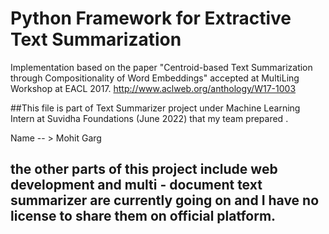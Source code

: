 # Python Framework for Extractive Text Summarization
Implementation based on the paper "Centroid-based Text Summarization through Compositionality of Word Embeddings" accepted at MultiLing Workshop at EACL 2017. http://www.aclweb.org/anthology/W17-1003

##This file is part of Text Summarizer project under Machine Learning Intern at Suvidha Foundations (June 2022) that my team prepared .

Name -- > Mohit Garg

## the other parts of this project include web development and multi - document text summarizer are currently going on and I have no license to share them on official platform.
